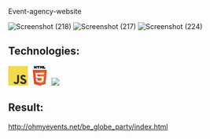 Event-agency-website

![Screenshot (218)](https://github.com/tatianapriskoka/Event-agency-website/assets/114044978/0dd4ca8f-e5de-4cbc-8b59-67d91659d4b1)
![Screenshot (217)](https://github.com/tatianapriskoka/Event-agency-website/assets/114044978/679fd37a-38cb-4b40-8231-6bb688883a51)
![Screenshot (224)](https://github.com/tatianapriskoka/Event-agency-website/assets/114044978/cb25ca12-f768-433d-8be5-4bf425ccd9d1)

## Technologies:
<code><img height="40" src="https://raw.githubusercontent.com/github/explore/80688e429a7d4ef2fca1e82350fe8e3517d3494d/topics/javascript/javascript.png"></code>
<code><img height="40" src="https://raw.githubusercontent.com/github/explore/80688e429a7d4ef2fca1e82350fe8e3517d3494d/topics/html/html.png"></code>
<code><img height="40" src="https://cdn.icon-icons.com/icons2/2107/PNG/512/file_type_scss_icon_130177.png"></code>

## Result:

http://ohmyevents.net/be_globe_party/index.html
